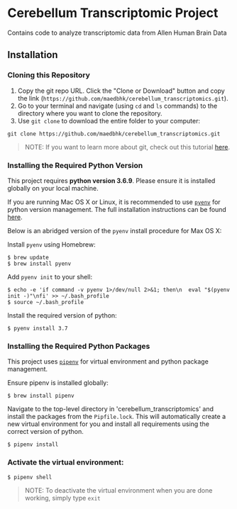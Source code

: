# Cerebellum Transcriptomic Project
Contains code to analyze transcriptomic data from Allen Human Brain Data

## Installation

### Cloning this Repository

1. Copy the git repo URL. Click the "Clone or Download" button and copy the link (`https://github.com/maedbhk/cerebellum_transcriptomics.git`).
2. Go to your terminal and navigate (using `cd` and `ls` commands) to the directory where you want to clone the repository. 
3. Use `git clone` to download the entire folder to your computer:
```
git clone https://github.com/maedbhk/cerebellum_transcriptomics.git
```

> NOTE: If you want to learn more about git, check out this tutorial [here](https://rogerdudler.github.io/git-guide/).

### Installing the Required Python Version

This project requires **python version 3.6.9**. Please ensure it is installed globally on your local machine.

If you are running Mac OS X or Linux, it is recommended to use [`pyenv`](https://github.com/pyenv/pyenv)
for python version management. The full installation instructions can be found [here](https://github.com/pyenv/pyenv#installation). 

Below is an abridged version of the `pyenv` install procedure for Max OS X:

Install `pyenv` using Homebrew:

    $ brew update
    $ brew install pyenv

Add `pyenv init` to your shell:

    $ echo -e 'if command -v pyenv 1>/dev/null 2>&1; then\n  eval "$(pyenv init -)"\nfi' >> ~/.bash_profile
    $ source ~/.bash_profile

Install the required version of python:

    $ pyenv install 3.7

### Installing the Required Python Packages

This project uses [`pipenv`](https://github.com/pypa/pipenv) for virtual environment and python package management.

Ensure pipenv is installed globally:

    $ brew install pipenv

Navigate to the top-level directory in 'cerebellum_transcriptomics' and install the packages from the `Pipfile.lock`.
This will automatically create a new virtual environment for you and install all requirements using the correct version of python.

    $ pipenv install

### Activate the virtual environment:

    $ pipenv shell

> NOTE: To deactivate the virtual environment when you are done working, simply type `exit`
